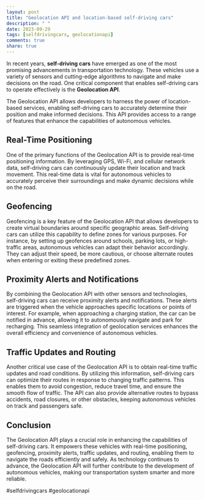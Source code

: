 ```yaml
---
layout: post
title: "Geolocation API and location-based self-driving cars"
description: " "
date: 2023-09-29
tags: [selfdrivingcars, geolocationapi]
comments: true
share: true
---
```


In recent years, **self-driving cars** have emerged as one of the most promising advancements in transportation technology. These vehicles use a variety of sensors and cutting-edge algorithms to navigate and make decisions on the road. One critical component that enables self-driving cars to operate effectively is the **Geolocation API**.

The Geolocation API allows developers to harness the power of location-based services, enabling self-driving cars to accurately determine their position and make informed decisions. This API provides access to a range of features that enhance the capabilities of autonomous vehicles.

## Real-Time Positioning

One of the primary functions of the Geolocation API is to provide real-time positioning information. By leveraging GPS, Wi-Fi, and cellular network data, self-driving cars can continuously update their location and track movement. This real-time data is vital for autonomous vehicles to accurately perceive their surroundings and make dynamic decisions while on the road.

## Geofencing

Geofencing is a key feature of the Geolocation API that allows developers to create virtual boundaries around specific geographic areas. Self-driving cars can utilize this capability to define zones for various purposes. For instance, by setting up geofences around schools, parking lots, or high-traffic areas, autonomous vehicles can adapt their behavior accordingly. They can adjust their speed, be more cautious, or choose alternate routes when entering or exiting these predefined zones.

## Proximity Alerts and Notifications

By combining the Geolocation API with other sensors and technologies, self-driving cars can receive proximity alerts and notifications. These alerts are triggered when the vehicle approaches specific locations or points of interest. For example, when approaching a charging station, the car can be notified in advance, allowing it to autonomously navigate and park for recharging. This seamless integration of geolocation services enhances the overall efficiency and convenience of autonomous vehicles.

## Traffic Updates and Routing

Another critical use case of the Geolocation API is to obtain real-time traffic updates and road conditions. By utilizing this information, self-driving cars can optimize their routes in response to changing traffic patterns. This enables them to avoid congestion, reduce travel time, and ensure the smooth flow of traffic. The API can also provide alternative routes to bypass accidents, road closures, or other obstacles, keeping autonomous vehicles on track and passengers safe.

## Conclusion

The Geolocation API plays a crucial role in enhancing the capabilities of self-driving cars. It empowers these vehicles with real-time positioning, geofencing, proximity alerts, traffic updates, and routing, enabling them to navigate the roads efficiently and safely. As technology continues to advance, the Geolocation API will further contribute to the development of autonomous vehicles, making our transportation system smarter and more reliable.

#selfdrivingcars #geolocationapi